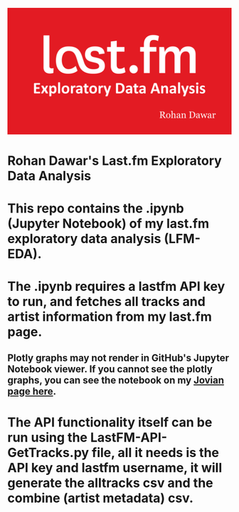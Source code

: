 ![HeaderBanner](https://raw.githubusercontent.com/Rohan-Dawar/LASTFM-EDA/main/lfmeda.png)

# Rohan Dawar's Last.fm Exploratory Data Analysis

# This repo contains the .ipynb (Jupyter Notebook) of my last.fm exploratory data analysis (LFM-EDA).
# The .ipynb requires a lastfm API key to run, and fetches all tracks and artist information from my last.fm page.
## Plotly graphs may not render in GitHub's Jupyter Notebook viewer. If you cannot see the plotly graphs, you can see the notebook on my [Jovian page here](https://jovian.ai/rohan-dawar/rohan-dawar-jztdsp2-lastfm-eda2).
# The API functionality itself can be run using the LastFM-API-GetTracks.py file, all it needs is the API key and lastfm username, it will generate the alltracks csv and the combine (artist metadata) csv.
